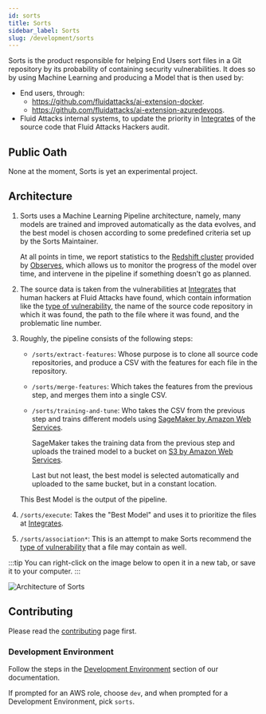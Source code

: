```yaml
---
id: sorts
title: Sorts
sidebar_label: Sorts
slug: /development/sorts
---
```


Sorts is the product responsible
for helping End Users sort files in a Git repository
by its probability of containing security vulnerabilities.
It does so by using Machine Learning
and producing a Model that is then used by:

- End users, through:
  - <https://github.com/fluidattacks/ai-extension-docker>.
  - <https://github.com/fluidattacks/ai-extension-azuredevops>.
- Fluid Attacks internal systems,
  to update the priority in [Integrates](/development/integrates)
  of the source code
  that Fluid Attacks Hackers audit.

## Public Oath

None at the moment, Sorts is yet an experimental project.

## Architecture

1. Sorts uses a Machine Learning Pipeline architecture,
   namely,
   many models are trained and improved automatically
   as the data evolves,
   and the best model is chosen according to some predefined criteria
   set up by the Sorts Maintainer.

   At all points in time, we report statistics
   to the [Redshift cluster](/development/stack/aws/redshift)
   provided by [Observes](/development/observes),
   which allows us to monitor the progress of the model over time,
   and intervene in the pipeline if something doesn't go as planned.

1. The source data is taken from the vulnerabilities at [Integrates](/development/integrates)
   that human hackers at Fluid Attacks have found,
   which contain information
   like the [type of vulnerability](/criteria/vulnerabilities/),
   the name of the source code repository in which it was found,
   the path to the file where it was found,
   and the problematic line number.

1. Roughly, the pipeline consists of the following steps:

   - `/sorts/extract-features`:
     Whose purpose is to clone all source code repositories,
     and produce a CSV with the features for each file in the repository.
   - `/sorts/merge-features`:
     Which takes the features from the previous step,
     and merges them into a single CSV.
   - `/sorts/training-and-tune`:
     Who takes the CSV from the previous step
     and trains different models using
     [SageMaker by Amazon Web Services](/development/stack/aws/sagemaker).

     SageMaker takes the training data from the previous step
     and uploads the trained model to a bucket on
     [S3 by Amazon Web Services](/development/stack/aws/s3).

     Last but not least,
     the best model is selected automatically
     and uploaded to the same bucket,
     but in a constant location.

   This Best Model is the output of the pipeline.

1. `/sorts/execute`:
   Takes the "Best Model" and uses it to prioritize the files
   at [Integrates](/development/integrates).
1. `/sorts/association*`:
   This is an attempt to make Sorts recommend
   the [type of vulnerability](/criteria/vulnerabilities/)
   that a file may contain as well.

:::tip
You can right-click on the image below
to open it in a new tab,
or save it to your computer.
:::

![Architecture of Sorts](./sorts-arch.dot.svg)

## Contributing

Please read the
[contributing](/development/contributing) page first.

### Development Environment

Follow the steps
in the [Development Environment](/development/setup/environment) section of our documentation.

If prompted for an AWS role, choose `dev`,
and when prompted for a Development Environment, pick `sorts`.
